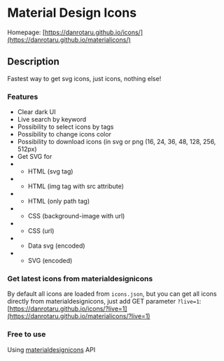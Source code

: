 # Material Design Icons
Homepage: [https://danrotaru.github.io/icons/](https://danrotaru.github.io/materialicons/)

## Description
Fastest way to get svg icons, just icons, nothing else!

### Features
- Clear dark UI
- Live search by keyword
- Possibility to select icons by tags
- Possibility to change icons color
- Possibility to download icons (in svg or png (16, 24, 36, 48, 128, 256, 512px)
- Get SVG for
- - HTML (svg tag)
- - HTML (img tag with src attribute)
- - HTML (only path tag)
- - CSS (background-image with url)
- - CSS (url)
- - Data svg (encoded)
- - SVG (encoded)

### Get latest icons from materialdesignicons
By default all icons are loaded from ``icons.json``, but you can get all icons directly from materialdesignicons, just add GET parameter ``?live=1``: [https://danrotaru.github.io/icons/?live=1](https://danrotaru.github.io/materialicons/?live=1)


### Free to use
Using [materialdesignicons](https://materialdesignicons.com/) API
